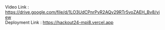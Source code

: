 Video Link : https://drive.google.com/file/d/1LO3UdCPnrPvR2AQv29RTr5voZAEH_Bv8/view <br>
Deployment Link : https://hackout24-mpi8.vercel.app
